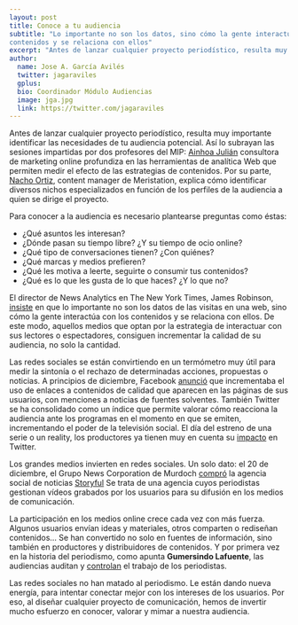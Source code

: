 ```yaml
---
layout: post
title: Conoce a tu audiencia
subtitle: "Lo importante no son los datos, sino cómo la gente interactúa con los 
contenidos y se relaciona con ellos"
excerpt: "Antes de lanzar cualquier proyecto periodístico, resulta muy importante identificar las necesidades de tu audiencia potencial. Así lo subrayan las sesiones impartidas por dos profesores del MIP."
author:
  name: Jose A. García Avilés
  twitter: jagaraviles
  gplus:  
  bio: Coordinador Módulo Audiencias
  image: jga.jpg
  link: https://twitter.com/jagaraviles
---
```

Antes de lanzar cualquier proyecto periodístico, resulta muy importante identificar las necesidades de tu audiencia potencial. Así lo subrayan las sesiones impartidas por dos profesores del MIP: [Ainhoa Julián](http://ainhoajulian.com/) consultora de marketing online profundiza en las herramientas de analítica Web que permiten medir el efecto de las estrategias de contenidos. Por su parte, [Nacho Ortiz](https://twitter.com/nachoortiz), content manager de Meristation, explica cómo identificar diversos nichos especializados en función de los perfiles de la audiencia a quien se dirige el proyecto.

Para conocer a la audiencia es necesario plantearse preguntas como éstas:

* ¿Qué asuntos les interesan?
* ¿Dónde pasan su tiempo libre? ¿Y su tiempo de ocio online?
* ¿Qué tipo de conversaciones tienen? ¿Con quiénes?
* ¿Qué marcas y medios prefieren?
* ¿Qué les motiva a leerte, seguirte o consumir tus contenidos?
* ¿Qué es lo que les gusta de lo que haces? ¿Y lo que no?

El director de News Analytics en The New York Times, James Robinson, [insiste](http://www.niemanlab.org/2013/12/think-audiences-not-just-metrics/) en que lo importante no son los datos de las visitas en una web, sino cómo la gente interactúa con los contenidos y se relaciona con ellos. De este modo, aquellos medios que optan por la estrategia de interactuar con sus lectores o espectadores, consiguen incrementar la calidad de su audiencia, no solo la cantidad.

Las redes sociales se están convirtiendo en un termómetro muy útil para medir la sintonía o el rechazo de determinadas acciones, propuestas o noticias. A principios de diciembre, Facebook [anunció](http://newsroom.fb.com/News/768/News-Feed-FYI-Helping-You-Find-More-News-to-Talk-About) que incrementaba el uso de enlaces a contenidos de calidad que aparecen en las páginas de sus usuarios, con menciones a noticias de fuentes solventes.  También Twitter se ha consolidado  como un índice que permite valorar cómo reacciona la audiencia ante los programas en el momento en que se emiten, incrementando  el poder de la televisión social. El día del estreno de una serie o un reality, los productores ya tienen muy en cuenta su [impacto](https://blog.twitter.com/2013/change-the-channel-directly-from-twitter) en Twitter. 

Los grandes medios invierten en redes sociales. Un solo dato: el 20 de diciembre, el Grupo News Corporation de Murdoch [compró](http://newscorp.com/2013/12/20/news-corp-acquires-social-news-agency-storyful/) la agencia social de noticias [Storyful](http://storyful.com/) Se trata de una agencia cuyos periodistas gestionan vídeos grabados por los usuarios para su difusión en los medios de comunicación.

La participación en los medios online crece cada vez con más fuerza. Algunos usuarios envían ideas y materiales, otros comparten o rediseñan contenidos… Se han convertido no solo en fuentes de información, sino también en productores y distribuidores de contenidos. Y por primera vez en la historia del periodismo, como apunta **Gumersindo Lafuente**, las audiencias auditan y [controlan](http://www.jotdown.es/2012/09/gumersindo-lafuente-por-primera-vez-en-la-historia-las-audiencias-controlan-a-los-periodistas/) el trabajo de los periodistas.

Las redes sociales no han matado al periodismo. Le están dando nueva energía, para intentar conectar mejor con los intereses de los usuarios. Por eso, al diseñar cualquier proyecto de comunicación, hemos de invertir mucho esfuerzo en conocer, valorar y mimar a nuestra audiencia.
